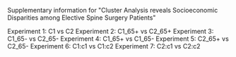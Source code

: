 Supplementary information for "Cluster Analysis reveals Socioeconomic Disparities among Elective Spine
Surgery Patients"

Experiment 1: C1 vs C2
Experiment 2: C1_65+ vs C2_65+
Experiment 3: C1_65- vs C2_65-
Experiment 4: C1_65+ vs C1_65-
Experiment 5: C2_65+ vs C2_65-
Experiment 6: C1:c1 vs C1:c2
Experiment 7: C2:c1 vs C2:c2
